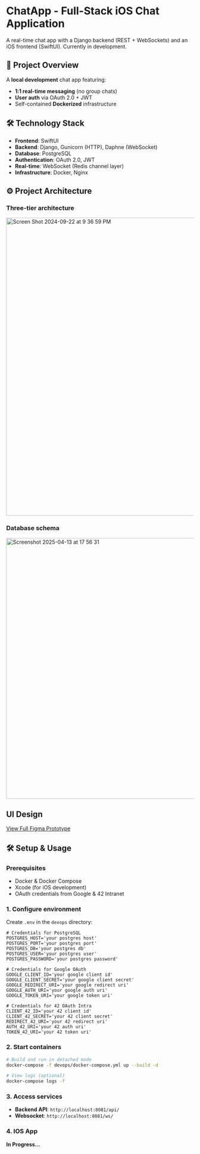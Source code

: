 # ChatApp - Full-Stack iOS Chat Application

A real-time chat app with a Django backend (REST + WebSockets) and an iOS frontend (SwiftUI). 
Currently in development.

## 📌 Project Overview
A **local development** chat app featuring:
- **1:1 real-time messaging** (no group chats)
- **User auth** via OAuth 2.0 + JWT
- Self-contained **Dockerized** infrastructure

## 🛠️ Technology Stack
- **Frontend**: SwiftUI
- **Backend**: Django, Gunicorn (HTTP), Daphne (WebSocket)
- **Database**: PostgreSQL
- **Authentication**: OAuth 2.0, JWT
- **Real-time**: WebSocket (Redis channel layer)
- **Infrastructure**: Docker, Nginx

## ⚙️ Project Architecture

### Three-tier architecture
<img width="800" alt="Screen Shot 2024-09-22 at 9 36 59 PM" src="https://github.com/user-attachments/assets/2616876f-0e30-4fed-ad31-db442c039473">

### Database schema
<img width="700" alt="Screenshot 2025-04-13 at 17 56 31" src="https://github.com/user-attachments/assets/9906eff0-a6c0-49bf-9bc3-8553f19119da" />

## UI Design
[View Full Figma Prototype](https://www.figma.com/design/Qip3qsv3B7VWAZOhubplKW/IOS-Chat-App?node-id=3-96&t=BEV0arpvZRia6rIb-1)

## 🛠️ Setup & Usage

### Prerequisites
- Docker & Docker Compose
- Xcode (for iOS development)
- OAuth credentials from Google & 42 Intranet

### 1. Configure environment
Create `.env` in the `devops` directory:

```env
# Credentials for PostgreSQL
POSTGRES_HOST='your postgres host'
POSTGRES_PORT='your postgres port'
POSTGRES_DB='your postgres db'
POSTGRES_USER='your postgres user'
POSTGRES_PASSWORD='your postgres password'

# Credentials for Google OAuth
GOOGLE_CLIENT_ID='your google client id'
GOOGLE_CLIENT_SECRET='your google client secret'
GOOGLE_REDIRECT_URI='your google redirect uri'
GOOGLE_AUTH_URI='your google auth uri'
GOOGLE_TOKEN_URI='your google token uri'

# Credentials for 42 OAuth Intra
CLIENT_42_ID='your 42 client id'
CLIENT_42_SECRET='your 42 client secret'
REDIRECT_42_URI='your 42 redirect uri'
AUTH_42_URI='your 42 auth uri'
TOKEN_42_URI='your 42 token uri'
```
### 2. Start containers

```sh
# Build and run in detached mode
docker-compose -f devops/docker-compose.yml up --build -d

# View logs (optional)
docker-compose logs -f
```

### 3. Access services
- **Backend API**: `http://localhost:8081/api/`
- **Websocket**: `http://localhost:8081/ws/`

### 4. IOS App
**In Progress...**
